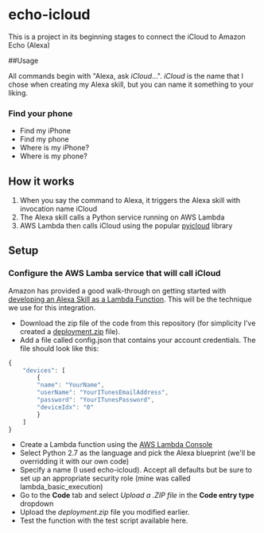 # echo-icloud

This is a project in its beginning stages to connect the iCloud to Amazon Echo (Alexa)

##Usage

All commands begin with "Alexa, ask *iCloud*...".  *iCloud* is the name that I chose when creating my Alexa skill, but you can name it something to your liking.    

### Find your phone

* Find my iPhone
* Find my phone
* Where is my iPhone?
* Where is my phone?

## How it works

1. When you say the command to Alexa, it triggers the Alexa skill with invocation name iCloud
2. The Alexa skill calls a Python service running on AWS Lambda
3. AWS Lambda then calls iCloud using the popular [pyicloud](https://github.com/picklepete/pyicloud) library

## Setup 

### Configure the AWS Lamba service that will call iCloud

Amazon has provided a good walk-through on getting started with [developing an Alexa Skill as a Lambda Function](https://developer.amazon.com/public/solutions/alexa/alexa-skills-kit/docs/developing-an-alexa-skill-as-a-lambda-function).  This will be the technique we use for this integration.

* Download the zip file of the code from this repository (for simplicity I've created a [deployment.zip](https://github.com/Blakewell/echo-icloud/blob/master/install/deployment.zip) file).
* Add a file called config.json that contains your account credentials.  The file should look like this:

```javascript
{
    "devices": [
        {
		"name": "YourName",
		"userName": "YourITunesEmailAddress",
		"password": "YourITunesPassword",
		"deviceIdx": "0"
        }
    ]
}
```

* Create a Lambda function using the [AWS Lambda Console]("https://console.aws.amazon.com/lambda")
* Select Python 2.7 as the language and pick the Alexa blueprint (we'll be overridding it with our own code)
* Specify a name (I used echo-icloud).  Accept all defaults but be sure to set up an appropriate security role (mine was called lambda_basic_execution)
* Go to the **Code** tab and select *Upload a .ZIP file* in the **Code entry type** dropdown 
* Upload the *deployment.zip* file you modified earlier.  
* Test the function with the test script available here.  


